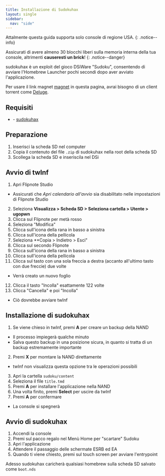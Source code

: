 ```yaml
---
title: Installazione di Sudokuhax
layout: single
sidebar:
  nav: "side"
---
```


Attalmente questa guida supporta solo console di regione USA.
{: .notice--info}

Assicurati di avere almeno 30 blocchi liberi sulla memoria interna della tua console, altrimenti **causeresti un brick**!
{: .notice--danger}

sudokuhax è un exploit del gioco DSiWare "Sudoku", consentendo di avviare l'Homebrew Launcher pochi secondi dopo aver avviato l'applicazione.

Per usare il link magnet [magnet](https://en.wikipedia.org/wiki/Magnet_URI_scheme) in questa pagina, avrai bisogno di un client torrent come [Deluge](https://dev.deluge-torrent.org/wiki/Download).

## Requisiti
- <i class="fa fa-magnet" aria-hidden="true" title="Questo è un link magnet. È necessario un client torrent per scaricare questo file."></i> -  [sudokuhax](magnet:?xt=urn:btih:fd4dcb2f954f48adb2af96326609f9c3f3ae2a7a&dn=sudokuhax.zip&tr=http%3a%2f%2ftracker.tfile.me%2fannounce&tr=udp%3a%2f%2f9.rarbg.com%3a2710%2fannounce&tr=udp%3a%2f%2fexplodie.org%3a6969%2fannounce&tr=udp%3a%2f%2ftorrent.gresille.org%3a80%2fannounce&tr=udp%3a%2f%2ftracker.yoshi210.com%3a6969%2fannounce&tr=http%3a%2f%2fexplodie.org%3a6969%2fannounce&tr=http%3a%2f%2ftracker1.wasabii.com.tw%3a6969%2fannounce&tr=udp%3a%2f%2ftracker.coppersurfer.tk%3a6969%2fannounce&tr=udp%3a%2f%2fp4p.arenabg.com%3a1337%2fannounce&tr=http%3a%2f%2ftracker.opentrackr.org%3a1337%2fannounce&tr=udp%3a%2f%2ftracker.tiny-vps.com%3a6969%2fannounce&tr=http%3a%2f%2ftorrent.gresille.org%2fannounce&tr=udp%3a%2f%2ftracker.filetracker.pl%3a8089%2fannounce&tr=http%3a%2f%2ftracker.aletorrenty.pl%3a2710%2fannounce&tr=udp%3a%2f%2fzer0day.ch%3a1337%2fannounce&tr=http%3a%2f%2fp4p.arenabg.com%3a1337%2fannounce&tr=http%3a%2f%2ftracker.baravik.org%3a6970%2fannounce&tr=udp%3a%2f%2ftracker.opentrackr.org%3a1337%2fannounce&tr=udp%3a%2f%2ftracker.aletorrenty.pl%3a2710%2fannounce&tr=udp%3a%2f%2ftracker.leechers-paradise.org%3a6969%2fannounce)

## Preparazione

1. Inserisci la scheda SD nel computer
2. Copia il contenuto del file `.zip` di sudokuhax nella root della scheda SD
3. Scollega la scheda SD e inseriscila nel DSi

## Avvio di twlnf

1. Apri Flipnote Studio
  - Assicurati che *Apri calendario all'avvio* sia disabilitato nelle impostazioni di Flipnote Studio
2. Seleziona **Visualizza > Scheda SD > Seleziona cartella > Utente > ugopwn**
3. Clicca sul Flipnote per metà rosso
4. Seleziona "Modifica"
5. Clicca sull'icona della rana in basso a sinistra
6. Clicca sull'icona della pellicola
7. Seleziona **Copia > Indietro > Esci"
8. Clicca sul secondo Flipnote
9. Clicca sull'icona della rana in basso a sinistra
10. Clicca sull'icona della pellicola
11. Clicca sul tasto con una sola freccia a destra (accanto all'ultimo tasto con due freccie) due volte
  - Verrà creato un nuovo foglio
12. Clicca  il tasto "Incolla" esattamente 122 volte
13. Clicca "Cancella" e poi "Incolla"
  - Ciò dovrebbe avviare twlnf

## Installazione di sudokuhax
1. Se viene chieso in twlnf, premi **A** per creare un backup della NAND
  - Il processo impiegerà qualche minuto
  - Salva questo backup in una posizione sicura, in quanto si tratta di un backup estremamente importante
2. Premi **X** per momtare la NAND direttamente
  - twlnf non visualizza questa opzione tra le operazioni possibili
3. Apri la cartella `sudoku/content`
4. Seleziona il file `title.tmd`
5. Premi **A** per installare l'applicazione nella NAND
6. Una volta finito, premi **Select** per uscire da twlnf
7. Premi **A** per confermare
  - La console si spegnerà

## Avvio di sudokuhax

1. Accendi la console
2. Premi sul pacco regalo nel Menù Home per "scartare" Sudoku
3. Apri l'applicazione
4. Attendere il passaggio delle schermate ESRB ed EA
5. Quando ti viene chiesto, premi sul touch screen per avviare l'entrypoint

Adesso sudokuhax caricherà qualsiasi homebrew sulla scheda SD salvato come `boot.nds`
